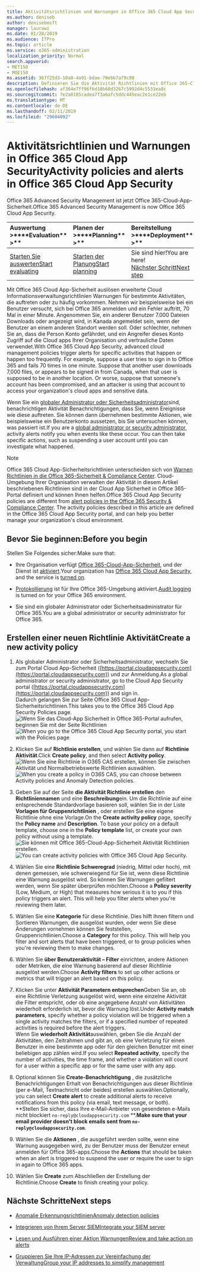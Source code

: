 ```yaml
---
title: Aktivitätsrichtlinien und Warnungen in Office 365 Cloud App Security
ms.author: deniseb
author: denisebmsft
manager: laurawi
ms.date: 01/28/2019
ms.audience: ITPro
ms.topic: article
ms.service: o365-administration
localization_priority: Normal
search.appverid:
- MET150
- MOE150
ms.assetid: 367f25d3-10a0-4a91-bdae-70ebb7a79c98
description: Definieren Sie die Aktivität Richtlinien mit Office 365-Cloud-App-Sicherheit, um Benachrichtigungen einrichten ausgelöst, wenn bestimmte Aktivitäten auftreten oder zu häufig vorkommen. Durch das Einrichten von Richtlinien für Warnungen ausgelöst, benachrichtigt werden können und bestimmte Vorgänge überwachen.
ms.openlocfilehash: af364e7ff96f6d18b60d3267c5992d4c5533ea8c
ms.sourcegitcommit: 7e2a0185cadea7f3a6afc5ddc445eac2e1ce22eb
ms.translationtype: MT
ms.contentlocale: de-DE
ms.lasthandoff: 02/11/2019
ms.locfileid: "29604092"
---
```

# <a name="activity-policies-and-alerts-in-office-365-cloud-app-security"></a><span data-ttu-id="3a871-104">Aktivitätsrichtlinien und Warnungen in Office 365 Cloud App Security</span><span class="sxs-lookup"><span data-stu-id="3a871-104">Activity policies and alerts in Office 365 Cloud App Security</span></span>

<span data-ttu-id="3a871-105">Office 365 Advanced Security Management ist jetzt Office 365-Cloud-App-Sicherheit.</span><span class="sxs-lookup"><span data-stu-id="3a871-105">Office 365 Advanced Security Management is now Office 365 Cloud App Security.</span></span>
  
|<span data-ttu-id="3a871-106">Auswertung **\>**</span><span class="sxs-lookup"><span data-stu-id="3a871-106">\*\*\*\*Evaluation\*\* \>\*\*</span></span>|<span data-ttu-id="3a871-107">Planen der **\>**</span><span class="sxs-lookup"><span data-stu-id="3a871-107">\*\*\*\*Planning\*\* \>\*\*</span></span>|<span data-ttu-id="3a871-108">Bereitstellung **\>**</span><span class="sxs-lookup"><span data-stu-id="3a871-108">\*\*\*\*Deployment\*\* \>\*\*</span></span>|<span data-ttu-id="3a871-109">Auslastung \*\*\*</span><span class="sxs-lookup"><span data-stu-id="3a871-109">\*\*\*\*Utilization\*\*\*\*</span></span>|
|:-----|:-----|:-----|:-----|
|[<span data-ttu-id="3a871-110">Starten Sie auswerten</span><span class="sxs-lookup"><span data-stu-id="3a871-110">Start evaluating</span></span>](office-365-cas-overview.md) <br/> |[<span data-ttu-id="3a871-111">Starten der Planung</span><span class="sxs-lookup"><span data-stu-id="3a871-111">Start planning</span></span>](get-ready-for-office-365-cas.md) <br/> |<span data-ttu-id="3a871-112">Sie sind hier!</span><span class="sxs-lookup"><span data-stu-id="3a871-112">You are here!</span></span>  <br/> [<span data-ttu-id="3a871-113">Nächster Schritt</span><span class="sxs-lookup"><span data-stu-id="3a871-113">Next step</span></span>](anomaly-detection-policies-in-ocas.md) <br/> |[<span data-ttu-id="3a871-114">Starten Sie die Nutzung</span><span class="sxs-lookup"><span data-stu-id="3a871-114">Start utilizing</span></span>](utilization-activities-for-ocas.md) <br/> |
   
<span data-ttu-id="3a871-p102">Mit Office 365 Cloud App-Sicherheit auslösen erweiterte Cloud Informationsverwaltungsrichtlinien Warnungen für bestimmte Aktivitäten, die auftreten oder zu häufig vorkommen. Nehmen wir beispielsweise bei ein Benutzer versucht, sich bei Office 365 anmelden und ein Fehler auftritt, 70 Mal in einer Minute. Angenommen Sie, ein anderer Benutzer 7.000 Dateien Downloads oder angezeigt wird, in Kanada angemeldet sein, wenn der Benutzer an einem anderen Standort werden soll. Oder schlechter, nehmen Sie an, dass die Person Konto gefährdet, und ein Angreifer dieses Konto Zugriff auf die Cloud apps Ihrer Organisation und vertrauliche Daten verwendet.</span><span class="sxs-lookup"><span data-stu-id="3a871-p102">With Office 365 Cloud App Security, advanced cloud management policies trigger alerts for specific activities that happen or happen too frequently. For example, suppose a user tries to sign in to Office 365 and fails 70 times in one minute. Suppose that another user downloads 7,000 files, or appears to be signed in from Canada, when that user is supposed to be in another location. Or worse, suppose that someone's account has been compromised, and an attacker is using that account to access your organization's cloud apps and sensitive data.</span></span>
  
<span data-ttu-id="3a871-p103">Wenn Sie ein [globaler Administrator oder Sicherheitsadministrator](permissions-in-the-security-and-compliance-center.md)sind, benachrichtigen Aktivität Benachrichtigungen, dass Sie, wenn Ereignisse wie diese auftreten. Sie können dann übernehmen bestimmte Aktionen, wie beispielsweise ein Benutzerkonto aussetzen, bis Sie untersuchen können, was passiert ist.</span><span class="sxs-lookup"><span data-stu-id="3a871-p103">If you are a [global administrator or security administrator](permissions-in-the-security-and-compliance-center.md), activity alerts notify you when events like these occur. You can then take specific actions, such as suspending a user account until you can investigate what happened.</span></span>
  
> [!NOTE]
> <span data-ttu-id="3a871-p104">Office 365 Cloud App-Sicherheitsrichtlinien unterscheiden sich von [Warnen Richtlinien in die Office 365-Sicherheit &amp; Compliance Center](alert-policies.md). Cloud-Umgebung Ihrer Organisation verwalten der Aktivität in diesem Artikel beschriebenen Richtlinien sind in der Cloud App Sicherheit in Office 365-Portal definiert und können Ihnen helfen.</span><span class="sxs-lookup"><span data-stu-id="3a871-p104">Office 365 Cloud App Security policies are different from [alert policies in the Office 365 Security &amp; Compliance Center](alert-policies.md). The activity policies described in this article are defined in the Office 365 Cloud App Security portal, and can help you better manage your organization's cloud environment.</span></span> 
  
## <a name="before-you-begin"></a><span data-ttu-id="3a871-123">Bevor Sie beginnen:</span><span class="sxs-lookup"><span data-stu-id="3a871-123">Before you begin</span></span>

<span data-ttu-id="3a871-124">Stellen Sie Folgendes sicher:</span><span class="sxs-lookup"><span data-stu-id="3a871-124">Make sure that:</span></span>
  
- <span data-ttu-id="3a871-125">Ihre Organisation verfügt [Office 365-Cloud-App-Sicherheit](office-365-cas-overview.md), und der Dienst ist [aktiviert](turn-on-office-365-cas.md).</span><span class="sxs-lookup"><span data-stu-id="3a871-125">Your organization has [Office 365 Cloud App Security](office-365-cas-overview.md), and the service is [turned on](turn-on-office-365-cas.md).</span></span>
    
- <span data-ttu-id="3a871-126">[Protokollierung](turn-audit-log-search-on-or-off.md) ist für Ihre Office 365-Umgebung aktiviert.</span><span class="sxs-lookup"><span data-stu-id="3a871-126">[Audit logging](turn-audit-log-search-on-or-off.md) is turned on for your Office 365 environment.</span></span> 
    
- <span data-ttu-id="3a871-127">Sie sind ein globaler Administrator oder Sicherheitsadministrator für Office 365.</span><span class="sxs-lookup"><span data-stu-id="3a871-127">You are a global administrator or security administrator for Office 365.</span></span>
    
## <a name="create-a-new-activity-policy"></a><span data-ttu-id="3a871-128">Erstellen einer neuen Richtlinie Aktivität</span><span class="sxs-lookup"><span data-stu-id="3a871-128">Create a new activity policy</span></span>

1. <span data-ttu-id="3a871-129">Als globaler Administrator oder Sicherheitsadministrator, wechseln Sie zum Portal Cloud App-Sicherheit ([https://portal.cloudappsecurity.com](https://portal.cloudappsecurity.com)) und zur Anmeldung.</span><span class="sxs-lookup"><span data-stu-id="3a871-129">As a global administrator or security administrator, go to the Cloud App Security portal ([https://portal.cloudappsecurity.com](https://portal.cloudappsecurity.com)) and sign in.</span></span> <br><span data-ttu-id="3a871-130">Dadurch gelangen Sie zur Seite Office 365 Cloud App-Sicherheitsrichtlinien.</span><span class="sxs-lookup"><span data-stu-id="3a871-130">This takes you to the Office 365 Cloud App Security Policies page.</span></span><br><span data-ttu-id="3a871-131">![Wenn Sie das Cloud-App Sicherheit in Office 365-Portal aufrufen, beginnen Sie mit der Seite Richtlinien](media/5cb8833c-4e08-438c-bab3-91b5106f6f3f.png)</span><span class="sxs-lookup"><span data-stu-id="3a871-131">![When you go to the Office 365 Cloud App Security portal, you start with the Policies page](media/5cb8833c-4e08-438c-bab3-91b5106f6f3f.png)</span></span>
  
2. <span data-ttu-id="3a871-132">Klicken Sie auf **Richtlinie erstellen**, und wählen Sie dann auf **Richtlinie Aktivität**.</span><span class="sxs-lookup"><span data-stu-id="3a871-132">Click **Create policy**, and then select **Activity policy**.</span></span><br><span data-ttu-id="3a871-133">![Wenn Sie eine Richtlinie in O365 CAS erstellen, können Sie zwischen Aktivität und Normalbetriebswerte Richtlinien auswählen.](media/79f34535-ddf9-4a5b-a0a3-8766bf9c174c.png)</span><span class="sxs-lookup"><span data-stu-id="3a871-133">![When you create a policy in O365 CAS, you can choose between Activity policies and Anomaly Detection policies.](media/79f34535-ddf9-4a5b-a0a3-8766bf9c174c.png)</span></span>
  
3. <span data-ttu-id="3a871-p105">Geben Sie auf der Seite **die Aktivität Richtlinie erstellen** den **Richtliniennamen** und eine **Beschreibung**ein. Um die Richtlinie auf eine entsprechende Standardvorlage basieren soll, wählen Sie in der Liste **Vorlagen für Gruppenrichtlinien** , oder erstellen Sie eine eigene Richtlinie ohne eine Vorlage.</span><span class="sxs-lookup"><span data-stu-id="3a871-p105">On the **Create activity policy** page, specify the **Policy name** and **Description**. To base your policy on a default template, choose one in the **Policy template** list, or create your own policy without using a template.</span></span><br><span data-ttu-id="3a871-136">![Sie können mit Office 365-Cloud-App-Sicherheit Aktivität Richtlinien erstellen.](media/4083a76f-7074-4d6a-8200-6d76d49259d7.png)</span><span class="sxs-lookup"><span data-stu-id="3a871-136">![You can create activity policies with Office 365 Cloud App Security.](media/4083a76f-7074-4d6a-8200-6d76d49259d7.png)</span></span>
  
4. <span data-ttu-id="3a871-p106">Wählen Sie eine **Richtlinie Schweregrad** (niedrig, Mittel oder hoch), mit denen gemessen, wie schwerwiegend für Sie ist, wenn diese Richtlinie eine Warnung ausgelöst wird. So können Sie Warnungen gefiltert werden, wenn Sie später überprüfen möchten.</span><span class="sxs-lookup"><span data-stu-id="3a871-p106">Choose a **Policy severity** (Low, Medium, or High) that measures how serious it is to you if this policy triggers an alert. This will help you filter alerts when you're reviewing them later.</span></span> 
    
5. <span data-ttu-id="3a871-p107">Wählen Sie eine **Kategorie** für diese Richtlinie. Dies hilft Ihnen filtern und Sortieren Warnungen, die ausgelöst wurden, oder wenn Sie diese Änderungen vornehmen können Sie feststellen, Gruppenrichtlinien.</span><span class="sxs-lookup"><span data-stu-id="3a871-p107">Choose a **Category** for this policy. This will help you filter and sort alerts that have been triggered, or to group policies when you're reviewing them to make changes.</span></span> 
    
6. <span data-ttu-id="3a871-141">Wählen Sie **über Benutzeraktivität – Filter** einrichten, andere Aktionen oder Metriken, die eine Warnung basierend auf dieser Richtlinie ausgelöst werden.</span><span class="sxs-lookup"><span data-stu-id="3a871-141">Choose **Activity filters** to set up other actions or metrics that will trigger an alert based on this policy.</span></span> 
    
7. <span data-ttu-id="3a871-142">Klicken Sie unter **Aktivität Parametern entsprechen**Geben Sie an, ob eine Richtlinie Verletzung ausgelöst wird, wenn eine einzelne Aktivität die Filter entspricht, oder ob eine angegebene Anzahl von Aktivitäten wiederholt erforderlich ist, bevor die Warnung löst.</span><span class="sxs-lookup"><span data-stu-id="3a871-142">Under **Activity match parameters**, specify whether a policy violation will be triggered when a single activity matches the filters, or if a specified number of repeated activities is required before the alert triggers.</span></span><br><span data-ttu-id="3a871-143">Wenn Sie **wiederholt Aktivität**auswählen, geben Sie die Anzahl der Aktivitäten, den Zeitrahmen und gibt an, ob eine Verletzung für einen Benutzer in eine bestimmte app oder für den gleichen Benutzer mit einer beliebigen app zählen wird.</span><span class="sxs-lookup"><span data-stu-id="3a871-143">If you select **Repeated activity**, specify the number of activities, the time frame, and whether a violation will count for a user within a specific app or for the same user with any app.</span></span>
    
8. <span data-ttu-id="3a871-144">Optional können Sie **Create-Benachrichtigung** , die zusätzliche Benachrichtigungen Erhalt von Benachrichtigungen aus dieser Richtlinie (per e-Mail, Textnachricht oder beides) erstellen auswählen.</span><span class="sxs-lookup"><span data-stu-id="3a871-144">Optionally, you can select **Create alert** to create additional alerts to receive notifications from this policy (via email, text message, or both).</span></span><br><span data-ttu-id="3a871-145">\*\*Stellen Sie sicher, dass Ihre e-Mail-Anbieter von gesendeten e-Mails nicht blockiert `no-reply@cloudappsecurity.com` \*\*.</span><span class="sxs-lookup"><span data-stu-id="3a871-145">**Make sure that your email provider doesn't block emails sent from `no-reply@cloudappsecurity.com`**.</span></span> 
  
9. <span data-ttu-id="3a871-146">Wählen Sie die **Aktionen** , die ausgeführt werden sollte, wenn eine Warnung ausgegeben wird, zu der Benutzer muss der Benutzer erneut anmelden für Office 365-apps.</span><span class="sxs-lookup"><span data-stu-id="3a871-146">Choose the **Actions** that should be taken when an alert is triggered to suspend the user or require the user to sign in again to Office 365 apps.</span></span> 
    
10. <span data-ttu-id="3a871-147">Wählen Sie **Create** zum Abschließen der Erstellung der Richtlinie.</span><span class="sxs-lookup"><span data-stu-id="3a871-147">Choose **Create** to finish creating your policy.</span></span> 
    
## <a name="next-steps"></a><span data-ttu-id="3a871-148">Nächste Schritte</span><span class="sxs-lookup"><span data-stu-id="3a871-148">Next steps</span></span>

- [<span data-ttu-id="3a871-149">Anomalie Erkennungsrichtlinien</span><span class="sxs-lookup"><span data-stu-id="3a871-149">Anomaly detection policies</span></span>](anomaly-detection-policies-in-ocas.md)
    
- [<span data-ttu-id="3a871-150">Integrieren von Ihrem Server SIEM</span><span class="sxs-lookup"><span data-stu-id="3a871-150">Integrate your SIEM server</span></span>](integrate-your-siem-server-with-office-365-cas.md)
    
- [<span data-ttu-id="3a871-151">Lesen und Ausführen einer Aktion Warnungen</span><span class="sxs-lookup"><span data-stu-id="3a871-151">Review and take action on alerts</span></span>](review-office-365-cas-alerts.md)
    
- [<span data-ttu-id="3a871-152">Gruppieren Sie Ihre IP-Adressen zur Vereinfachung der Verwaltung</span><span class="sxs-lookup"><span data-stu-id="3a871-152">Group your IP addresses to simplify management</span></span>](group-your-ip-addresses-in-ocas.md)
    

